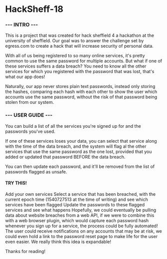 <h1>HackSheff-18</h1>

<h3> --- INTRO ---</h3>

This is a project that was created for hack sheffield 4 a hackathon at the university of sheffield. Our goal was to answer the challenge set by egress.com to create a hack that will increase security of personal data.

With all of us being registered to so many online services, it's pretty common to use the same password for multiple accounts. But what if one of these services suffers a data breach? You need to know all the other services for which you registered with the password that was lost, that's what our app does!

Naturally, our app never stores plain text passwords, instead only storing the hashes, comparing each hash with each other to show the user which accounts use the same password, without the risk of that password being stolen from our system.

<h3> --- USER GUIDE ---</h3>

You can build a list of all the services you're signed up for and the passwords you've used.

If one of these services loses your data, you can select that service along with the time of the data breach, and the system will flag al the other services that use the same password as the one lost, provided that you added or updated that password BEFORE the data breach.

You can then update each password, and it'll be removed from the list of passwords flagged as unsafe.

<h4> TRY THIS! </h4>

Add your own services
Select a service that has been breached, with the current epoch time (1540727513 at the time of writing) and see which services have been flagged
Update the passwords to these flagged services and see what happens
Hopefully, we could eventually be pulling data about website breaches from a web API, if we were to combine this with a web browser plugin, which would capture each password hash whenever you sign up for a service, the process could be fully automated! The user could receive notifications on any accounts that may be at risk, we could even hold a link to the password reset page to make life for the user even easier. We really think this idea is expandable!

Thanks for reading!
